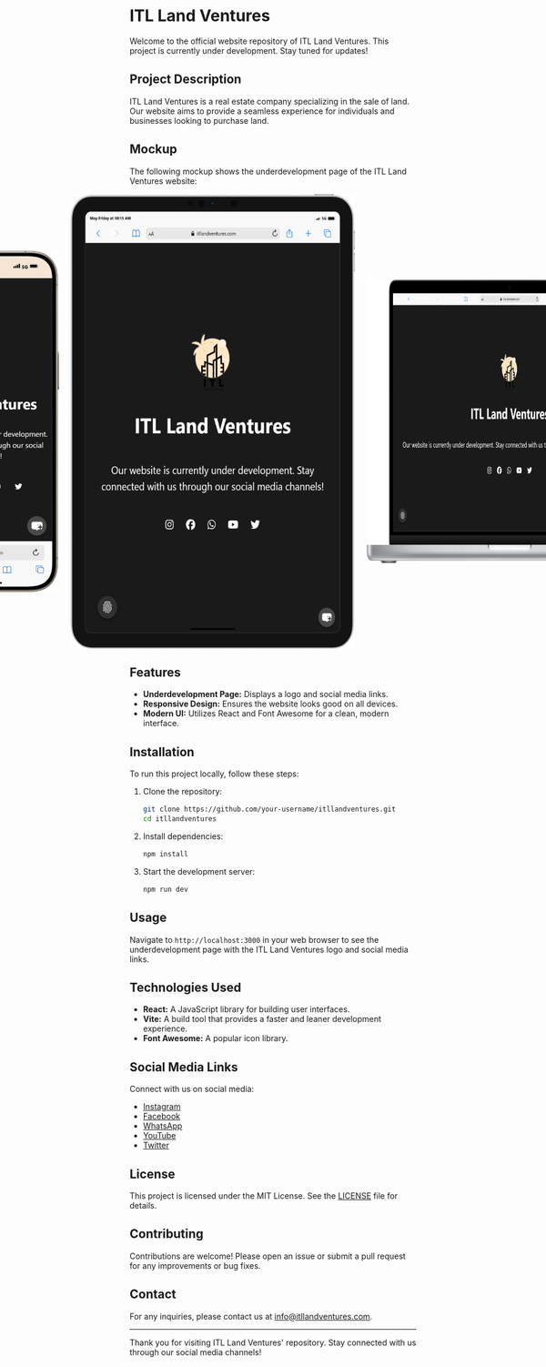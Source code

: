 # ITL Land Ventures

Welcome to the official website repository of ITL Land Ventures. This project is currently under development. Stay tuned for updates!

## Project Description

ITL Land Ventures is a real estate company specializing in the sale of land. Our website aims to provide a seamless experience for individuals and businesses looking to purchase land.

## Mockup

The following mockup shows the underdevelopment page of the ITL Land Ventures website:

<div style="display: flex; justify-content: center; align-items: center;">
  <img src="https://github.com/louisclarencepeter/itllandventures/blob/main/iPhone-15-PRO-MAX-itllandventures.com.png" width="300" height="600" style="margin-right: 20px;">
  <img src="https://github.com/louisclarencepeter/itllandventures/blob/main/iPad-PRO-11-itllandventures.com.png" width="500" height="800" style="margin-right: 20px;">
  <img src="https://github.com/louisclarencepeter/itllandventures/blob/main/Macbook-PRO-16-2021-itllandventures.com.png" width="800" height="500">
</div>

## Features

- **Underdevelopment Page:** Displays a logo and social media links.
- **Responsive Design:** Ensures the website looks good on all devices.
- **Modern UI:** Utilizes React and Font Awesome for a clean, modern interface.

## Installation

To run this project locally, follow these steps:

1. Clone the repository:
   ```bash
   git clone https://github.com/your-username/itllandventures.git
   cd itllandventures
   ```

2. Install dependencies:
   ```bash
   npm install
   ```

3. Start the development server:
   ```bash
   npm run dev
   ```

## Usage

Navigate to `http://localhost:3000` in your web browser to see the underdevelopment page with the ITL Land Ventures logo and social media links.

## Technologies Used

- **React:** A JavaScript library for building user interfaces.
- **Vite:** A build tool that provides a faster and leaner development experience.
- **Font Awesome:** A popular icon library.

## Social Media Links

Connect with us on social media:

- [Instagram](https://instagram.com)
- [Facebook](https://facebook.com)
- [WhatsApp](https://wa.me)
- [YouTube](https://youtube.com)
- [Twitter](https://twitter.com)

## License

This project is licensed under the MIT License. See the [LICENSE](LICENSE) file for details.

## Contributing

Contributions are welcome! Please open an issue or submit a pull request for any improvements or bug fixes.

## Contact

For any inquiries, please contact us at info@itllandventures.com.

---

Thank you for visiting ITL Land Ventures' repository. Stay connected with us through our social media channels!
